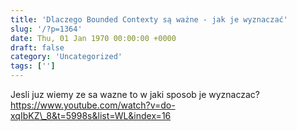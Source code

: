 ```yaml
---
title: 'Dlaczego Bounded Contexty są ważne - jak je wyznaczać'
slug: '/?p=1364'
date: Thu, 01 Jan 1970 00:00:00 +0000
draft: false
category: 'Uncategorized'
tags: ['']
---
```


Jesli juz wiemy ze sa wazne to w jaki sposob je wyznaczac? https://www.youtube.com/watch?v=do-xqIbKZ\_8&t=5998s&list=WL&index=16